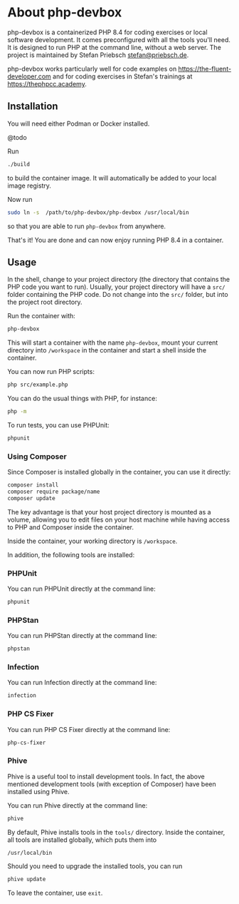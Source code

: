 # About php-devbox

php-devbox is a containerized PHP 8.4 for coding exercises or local software development.
It comes preconfigured with all the tools you'll need.
It is designed to run PHP at the command line, without a web server.
The project is maintained by Stefan Priebsch <stefan@priebsch.de>.

php-devbox works particularly well for code examples on https://the-fluent-developer.com
and for coding exercises in Stefan's trainings at https://thephpcc.academy.

## Installation

You will need either Podman or Docker installed.

@todo

Run

```bash
./build
```

to build the container image. 
It will automatically be added to your local image registry.

Now run 

```bash
sudo ln -s  /path/to/php-devbox/php-devbox /usr/local/bin
```

so that you are able to run `php-devbox` from anywhere.

That's it! You are done and can now enjoy running PHP 8.4 in a container.

## Usage

In the shell, change to your project directory (the directory that contains the PHP code you want to run).
Usually, your project directory will have a `src/` folder containing the PHP code.
Do not change into the `src/` folder, but into the project root directory.

Run the container with:

```bash
php-devbox
```

This will start a container with the name `php-devbox`, 
mount your current directory into `/workspace` in the container and start a shell inside the container.

You can now run PHP scripts:

```bash
php src/example.php
```
You can do the usual things with PHP, for instance:

```bash
php -m
```






To run tests, you can use PHPUnit:

```bash
phpunit
```

### Using Composer
Since Composer is installed globally in the container, you can use it directly:

```bash
composer install
composer require package/name
composer update
```

The key advantage is that your host project directory is mounted as a volume, allowing you to edit files on your host machine while having access to PHP and Composer inside the container.

Inside the container, your working directory is `/workspace`.

In addition, the following tools are installed: 

### PHPUnit

You can run PHPUnit directly at the command line:
```bash
phpunit
```

### PHPStan

You can run PHPStan directly at the command line:
```bash
phpstan
```

### Infection

You can run Infection directly at the command line:
```bash
infection
```

### PHP CS Fixer

You can run PHP CS Fixer directly at the command line:
```bash
php-cs-fixer
```

### Phive

Phive is a useful tool to install development tools.
In fact, the above mentioned development tools (with exception of Composer)
have been installed using Phive.

You can run Phive directly at the command line:
```bash
phive
```
By default, Phive installs tools in the `tools/` directory.
Inside the container, all tools are installed globally, which
puts them into
```bash
/usr/local/bin
```

Should you need to upgrade the installed tools, you can run
```bash
phive update
```

To leave the container, use `exit`.
